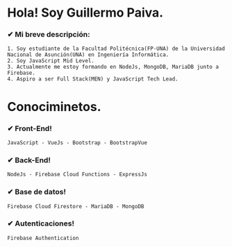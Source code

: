 # Hola! Soy Guillermo Paiva.

<!--
### ✔ Mi información:
- Sitio web: [guillepaivag.web.app](https://guillepaivag.web.app)
-->

### ✔ Mi breve descripción:
~~~
1. Soy estudiante de la Facultad Politécnica(FP-UNA) de la Universidad Nacional de Asunción(UNA) en Ingeniería Informática.
2. Soy JavaScript Mid Level.
3. Actualmente me estoy formando en NodeJs, MongoDB, MariaDB junto a Firebase.
4. Aspiro a ser Full Stack(MEN) y JavaScript Tech Lead.
~~~

# Conociminetos.

### ✔ Front-End!
~~~
JavaScript - VueJs - Bootstrap - BootstrapVue
~~~

### ✔ Back-End!
~~~
NodeJs - Firebase Cloud Functions - ExpressJs
~~~

### ✔ Base de datos!
~~~
Firebase Cloud Firestore - MariaDB - MongoDB
~~~

### ✔ Autenticaciones!
~~~
Firebase Authentication
~~~








